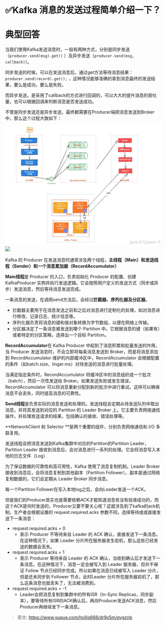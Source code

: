 # ✅Kafka 消息的发送过程简单介绍一下？


# 典型回答
当我们使用Kafka发送消息时，一般有两种方式，分别是同步发送（`producer.send(msg).get()` ）及异步发送（`producer.send(msg, callback)`）。

同步发送的时候，可以在发送消息后，通过get方法等待消息结果：`producer.send(record).get();` ，这种情况能够准确的拿到消息最终的发送结果，要么是成功，要么是失败。

而异步发送，是采用了callback的方式进行回调的，可以大大的提升消息的吞吐量，也可以根据回调来判断消息是否发送成功。

不管是同步发送还是异步发送，最终都需要在Producer端把消息发送到Broker中，那么这个过程大致如下：

![image.png](./img/EtfAMPQd0usZcXzc/1684314627784-48da01a2-45c4-4a04-bb2e-1031018df8c7-471783.png)![](media/16843057638079/16843120535902.jpg#id=GCKJp&originalType=binary&ratio=1&rotation=0&showTitle=false&status=done&style=none&title=)

Kafka 的 Producer 在发送消息时通常涉及两个线程，**主线程（Main）和发送线程（Sender）和一个消息累加器（RecordAccumulator）**

**Main线程**是 Producer 的入口，负责初始化 Producer 的配置、创建 KafkaProducer 实例并执行发送逻辑。它会按照用户定义的发送方式（同步或异步）发送消息，然后等待消息发送完成。

一条消息的发送，在调用send方法后，会经过**拦截器、序列化器及分区器**。

- 拦截器主要用于在消息发送之前和之后对消息进行定制化的处理，如对消息进行修改、记录日志、统计信息等。
- 序列化器负责将消息的键和值对象转换为字节数组，以便在网络上传输。
- 分区器决定了一条消息被发送到哪个 Partition 中。它根据消息的键（如果有）或者特定的分区策略，选择出一个目标 Partition。

**RecordAccumulator**在 Kafka Producer 中起到了消息积累和批量发送的作用，当 Producer 发送消息时，不会立即将每条消息发送到 Broker，而是将消息添加到 RecordAccumulator 维护的内部缓冲区中，RecordAccumulator 会根据配置的条件（如batch.size、linger.ms）对待发送的消息进行批量处理。

当满足指定条件时，RecordAccumulator 将缓冲区中的消息组织成一个批次（batch），然后一次性发送给 Broker。如果发送失败或发生错误，RecordAccumulator 可以将消息重新分配到新的批次中进行重试。这样可以确保消息不会丢失，同时提高消息的可靠性。

**Send线程**是负责实际的消息发送和处理的。发送线程会定期从待发送队列中取出消息，并将其发送到对应的 Partition 的 Leader Broker 上。它主要负责网络通信操作，并处理发送请求的结果，包括确认的接收、错误处理等。

**NetworkClient 和 Selector **是两个重要的组件，分别负责网络通信和 I/O 多路复用。

发送线程会把消息发送到Kafka集群中对应的Partition的Partition Leader，Partition Leader 接收到消息后，会对消息进行一系列的处理。它会将消息写入本地的日志文件（Log）

为了保证数据的可靠性和高可用性，Kafka 使用了消息复制机制。Leader Broker 接收到消息后，会将消息复制到其他副本（Partition Follower）。副本是通过网络复制数据的，它们会定期从 Leader Broker 同步消息。

每一个Partition Follower在写入本地log之后，会向Leader发送一个ACK。

但是我们的Producer其实也是需要依赖ACK才能知道消息有没有投递成功的，而这个ACK是何时发送的，Producer又要不要关心呢？这就涉及到了kafka的ack机制，生产者会根据设置的 request.required.acks 参数不同，选择等待或或直接发送下一条消息：

-  request.required.acks = 0 
   - 表示 Producer 不等待来自 Leader 的 ACK 确认，直接发送下一条消息。在这种情况下，如果 Leader 分片所在服务器发生宕机，那么这些已经发送的数据会丢失。
-  request.required.acks = 1 
   - 表示 Producer 等待来自 Leader 的 ACK 确认，当收到确认后才发送下一条消息。在这种情况下，消息一定会被写入到 Leader 服务器，但并不保证 Follow 节点已经同步完成。所以如果在消息已经被写入 Leader 分片，但是还未同步到 Follower 节点，此时Leader 分片所在服务器宕机了，那么这条消息也就丢失了，无法被消费到。
-  request.required.acks = -1 
   - Leader会把消息复制到集群中的所有ISR（In-Sync Replicas，同步副本），要等待所有ISR的ACK确认后，再向Producer发送ACK消息，然后Producer再继续发下一条消息。


> 原文: <https://www.yuque.com/hollis666/dr9x5m/qygznb>